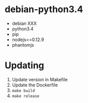 # debian-python3.4

- debian XXX
- python3.4
- pip
- nodejs==0.12.9
- phantomjs

# Updating

1. Update version in Makefile
2. Update the Dockerfile
3. `make build`
4. `make release`
